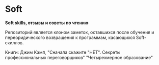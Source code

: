 # Soft
<b>Soft skills, отзывы и советы по чтению</b>

Репозиторий является клоном заметок, оставшихся после обучения и переоридического возвращения к программам, касающихся Soft-скиллов.

Книги:
Джим Кэмп, "Сначала скажите "НЕТ". Секреты профессиональных переговорщиков"
"Четырехмерное образование"
